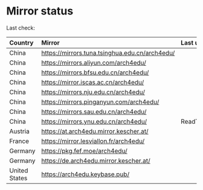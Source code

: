 <script src="./time.js"></script>
# Mirror status
Last check: <script type="text/javascript">localize(1669141683.164586);</script>

|Country|Mirror|Last update|
|:------|:-----|:----------|
|China|https://mirrors.tuna.tsinghua.edu.cn/arch4edu/|<script type="text/javascript">localize(1669099284);</script>|
|China|https://mirrors.aliyun.com/arch4edu/|<script type="text/javascript">localize(1669016449);</script>|
|China|https://mirrors.bfsu.edu.cn/arch4edu/|<script type="text/javascript">localize(1669099284);</script>|
|China|https://mirror.iscas.ac.cn/arch4edu/|<script type="text/javascript">localize(1669099284);</script>|
|China|https://mirrors.nju.edu.cn/arch4edu/|<script type="text/javascript">localize(1669099284);</script>|
|China|https://mirrors.pinganyun.com/arch4edu/|<script type="text/javascript">localize(1669099284);</script>|
|China|https://mirrors.sau.edu.cn/arch4edu/|<script type="text/javascript">localize(1650446957);</script>|
|China|https://mirrors.ynu.edu.cn/arch4edu/|ReadTimeout|
|Austria|https://at.arch4edu.mirror.kescher.at/|<script type="text/javascript">localize(1669099284);</script>|
|France|https://mirror.lesviallon.fr/arch4edu/|<script type="text/javascript">localize(1669099284);</script>|
|Germany|https://pkg.fef.moe/arch4edu/|<script type="text/javascript">localize(1669099284);</script>|
|Germany|https://de.arch4edu.mirror.kescher.at/|<script type="text/javascript">localize(1669099284);</script>|
|United States|https://arch4edu.keybase.pub/|<script type="text/javascript">localize(1669099284);</script>|

<script src="./tablefilter/tablefilter.js"></script>
<script src="./table.js"></script>
